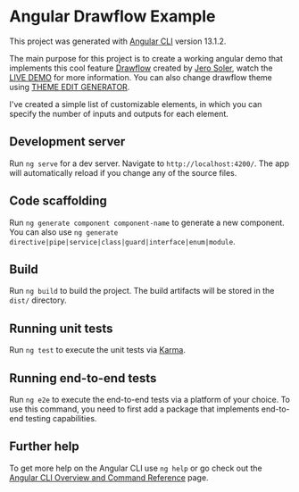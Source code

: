 # Angular Drawflow Example

This project was generated with [Angular CLI](https://github.com/angular/angular-cli) version 13.1.2.

The main purpose for this project is to create a working angular demo that implements this cool feature [Drawflow](https://github.com/jerosoler/Drawflow) created by [Jero Soler](https://github.com/jerosoler), watch the [LIVE DEMO](https://jerosoler.github.io/Drawflow/) for more information.
You can also change drawflow theme using [THEME EDIT GENERATOR](https://jerosoler.github.io/drawflow-theme-generator/).

I've created a simple list of customizable elements, in which you can specify the number of inputs and outputs for each element.

## Development server

Run `ng serve` for a dev server. Navigate to `http://localhost:4200/`. The app will automatically reload if you change any of the source files.

## Code scaffolding

Run `ng generate component component-name` to generate a new component. You can also use `ng generate directive|pipe|service|class|guard|interface|enum|module`.

## Build

Run `ng build` to build the project. The build artifacts will be stored in the `dist/` directory.

## Running unit tests

Run `ng test` to execute the unit tests via [Karma](https://karma-runner.github.io).

## Running end-to-end tests

Run `ng e2e` to execute the end-to-end tests via a platform of your choice. To use this command, you need to first add a package that implements end-to-end testing capabilities.

## Further help

To get more help on the Angular CLI use `ng help` or go check out the [Angular CLI Overview and Command Reference](https://angular.io/cli) page.
